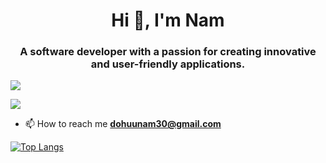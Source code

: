 <h1 align="center">Hi 👋, I'm Nam</h1>
<h3 align="center">A software developer with a passion for creating innovative and user-friendly applications.</h3>
<img src="https://github-readme-stats.vercel.app/api?username=Ethan-30&theme=algolia&show_icons=true" />

![](./profile-3d-contrib/profile-night-view.svg)

- 📫 How to reach me **dohuunam30@gmail.com**

[![Top Langs](https://github-readme-stats.vercel.app/api/top-langs/?username=Ethan-30&layout=compact)](https://github.com/anuraghazra/github-readme-stats)
